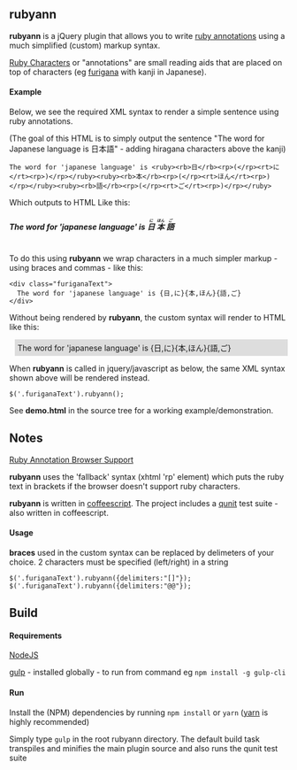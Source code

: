 rubyann
-------

**rubyann** is a jQuery plugin that allows you to write [ruby annotations](https://en.wikipedia.org/wiki/Ruby_character) using a much simplified (custom) markup syntax.

[Ruby Characters](http://en.wikipedia.org/wiki/Ruby_character) or "annotations" are small reading aids that are placed on top of characters (eg [furigana](http://en.wikipedia.org/wiki/Furigana) with kanji in Japanese).


#### Example

Below, we see the required XML syntax to render a simple sentence using ruby annotations.

(The goal of this HTML is to simply output the sentence "The word for Japanese language is 日本語" - adding hiragana characters above the kanji)

`The word for 'japanese language' is <ruby><rb>日</rb><rp>(</rp><rt>に</rt><rp>)</rp></ruby><ruby><rb>本</rb><rp>(</rp><rt>ほん</rt><rp>)</rp></ruby><ruby><rb>語</rb><rp>(</rp><rt>ご</rt><rp>)</rp></ruby>`

Which outputs to HTML Like this:
#####  The word for 'japanese language' is <ruby>  <rb>日</rb>	<rp>(</rp>	<rt>に</rt>	<rp>)</rp></ruby><ruby>  <rb>本</rb>	<rp>(</rp>	<rt>ほん</rt>	<rp>)</rp></ruby><ruby>  <rb>語</rb>	<rp>(</rp>	<rt>ご</rt>	<rp>)</rp></ruby>

#
To do this using __rubyann__ we wrap characters in a much simpler markup - using braces and commas - like this:

    <div class="furiganaText">
      The word for 'japanese language' is {日,に}{本,ほん}{語,ご}
    </div>

Without being rendered by __rubyann__, the custom syntax will render to HTML like this:

<div style="background-color:#dddddd;padding:5px;margin-left:10px">
The word for 'japanese language' is {日,に}{本,ほん}{語,ご}
</div>

When __rubyann__ is called in jquery/javascript as below, the same XML syntax shown above will be rendered instead.

    $('.furiganaText').rubyann();


See __demo.html__ in the source tree for a working example/demonstration.


## Notes

[Ruby Annotation Browser Support](http://caniuse.com/#feat=ruby)

__rubyann__ uses the 'fallback' syntax (xhtml 'rp' element) which puts the ruby text in brackets if the browser doesn't support ruby characters.

__rubyann__ is written in [coffeescript](http://jashkenas.github.com/coffee-script/).
The project includes a [qunit](https://qunitjs.com/) test suite - also written in coffeescript.

#### Usage
__braces__ used in the custom syntax can be replaced by delimeters of your choice. 2 characters must be specified (left/right) in a string

    $('.furiganaText').rubyann({delimiters:"[]"});
    $('.furiganaText').rubyann({delimiters:"@@"});


## Build
#### Requirements

[NodeJS](http://www.nodejs.org)

[gulp](http://gulpjs.com/) - installed globally - to run from command eg `npm install -g gulp-cli`

#### Run
Install the (NPM) dependencies by running `npm install` or `yarn` ([yarn](https://yarnpkg.com/) is highly recommended)

Simply type `gulp` in the root rubyann directory. The default build task transpiles and minifies the main plugin source and also runs the qunit test suite

